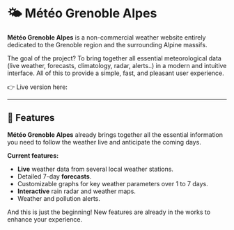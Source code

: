 # 🌤️ Météo Grenoble Alpes

**Météo Grenoble Alpes** is a non-commercial weather website entirely dedicated to the Grenoble region and the surrounding Alpine massifs.

The goal of the project? To bring together all essential meteorological data (live weather, forecasts, climatology, radar, alerts..) in a modern and intuitive interface.
All of this to provide a simple, fast, and pleasant user experience.

👉 Live version here:

---

## 🚀 Features

**Météo Grenoble Alpes** already brings together all the essential information you need to follow the weather live and anticipate the coming days.

**Current features:**
- **Live** weather data from several local weather stations.
- Detailed 7-day **forecasts**.
- Customizable graphs for key weather parameters over 1 to 7 days.
- **Interactive** rain radar and weather maps.
- Weather and pollution alerts.

And this is just the beginning! New features are already in the works to enhance your experience.
